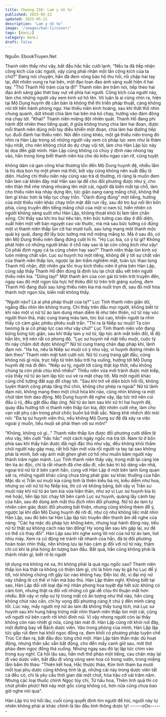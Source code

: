 ```yaml
---
title: Chương 158: Lam y nữ tử
published: 2025-05-22
updated: 2025-05-22
description: 'Lam y nữ tử'
image: '/images/han-li/cover/'
tags: [HanLi]
category: HanLi
draft: false
---
```


Nguồn: EbookTruyen.Net

Thanh niên thấy như vậy, bắt đầu hắc hắc cười lạnh.
"Nếu ta đã tiếp nhận công kích của các ngươi, vậy cũng phải
nhận một lần công kích của ta chứ?" Đang nói chuyện, hắn đã
đem vòng bảo hộ thu hồi, rồi chập hai tay lại, đột nhiên vung ra
hai bên, một đạo loan đao ánh sáng xuất hiện ở hai tay.
"Thử Thanh Hồ trảm của ta đi!" Thanh niên âm trầm nói, tiếp theo
hai đạo ánh sáng gào thét bay vụt về phía hai người.
Công kích của người này, làm cho những người vây xem kinh sợ
hô lên. Vô luận là ai cũng nhìn ra, hiện tại Mộ Dung huynh đệ căn
bản là không thể thi triển pháp thuật, càng không nói tới tiến hành
phòng ngự.
Hai thiếu niên kinh hoảng, sau khi thất thố nhìn chung quanh, dứt
khoát chia làm hai bên mà bỏ chạy, hướng vào đám đông mà
chạy tới.
"Khai!" Thanh niên miệng đột nhiên quát.
Thanh Hồ đang phi hành đột nhiên theo tiếng quát, ở giữa không
trung chia làm hai đoạn, được mỗi thanh niên dùng mỗi tay điều
khiển một đoạn, chia làm hai đường tiếp tục đuổi đánh hai thiếu
niên.
Nói đến cũng khéo, một gã thiếu niên trong đó nhìn ra Hàn Lập
trong số những người vây xem có pháp lực xem như là thâm hậu
nhất, cho nên không chút do dự chạy vội tới, làm cho Hàn Lập lúc
này bị dọa đến giật mình.
Hàn Lập cũng không có chúy ý định nào nhúng tay vào, hắn trong
lòng biết thanh niên kia cho dù kiêu ngạo càn rỡ, cũng tuyệt

không dám cả gan công khai thương tổn đến Mộ Dung huynh đệ,
nhiều lắm là hù dọa bọn họ một phen mà thôi, bởi vậy cũng không
nên xuất đầu lộ diện.
Huống chi thiếu niên này cũng xảo trá dị thường, rõ ràng là muốn
đem hắn làm cái khiên đây mà! Hắn sao lại để cho đối phương
được như ý, cho nên thân thể nhẹ nhàng nhoáng lên một cái,
người đã biến mất tại chỗ, làm cho thiếu niên kia nhảy dựng lên,
tức giận oang oang mắng chửi, không thể làm gì khác hơn là tiếp
tục chạy trốn.
"Oành đùng đùng" một tiếng, hướng của một thiếu niên khác chạy
trốn mặt đất run rẩy, sau đó tro bụi nổi lên bốn phía, cũng truyền
đến tiếng mắng chửi của một vị nam tử, hiển nhiên có người
không sáng suốt như Hàn Lập, không thoát khỏi bị làm tấm chắn
sống.
Chỉ thấy sau khi tro bụi tiêu tán, trên bức tường cao dày ở đối
diện, xuất hiện một vết bán nguyệt cao vài thước, mà mà sau bức
tường có đứng một vị thanh niên thấp lùn cỡ hai mươi tuổi, sau
lưng mang một thanh mộc quải kỳ quái, đang đỡ lấy bức tường
mà mở miệng mắng to. Mà ở sau đó, có tên Mộ Dung thiếu niên
đang đứng cười hì hì.
"Họ Lục kia, có ý tứ gì? Không phát hiện có những người khác ở
chỗ này sao là lại còn công kích như vậy! Có phải định ngay cả ta
cũng chém hay sao?" Thanh niên thấp lùn kinh sợ luôn miệng
chất vấn.
Lục sư huynh hừ một tiếng, không để ý tới sự chất vấn của thanh
niên thấp lùn, ngược lại âm trầm nghiêm mặt, toàn lực thao túng
Thanh Hồ nhận, đột nhiên gia tốc truy kích thiếu niên ở phía bên
Hàn Lập, cũng sắp thấy Thanh Hồ đến đúng là định lưu lại chút
dấu vết trên người thiếu niên kia.
"Dừng tay!" Một thanh âm của con gái từ trên trời truyền đến,
ngay sau đó một ngọn lửa hực hỡ thiêu đốt từ trên trời giáng
xuống, đem Thanh Hồ đang đuổi sau lưng thiếu niên kia mà nuốt
trọn đi, sau đó mới hóa thành một ngọn lửa, biến mất không thấy.

"Người nào? Là ai phá pháp thuật của ta?" Lục Tính thanh niên
giận dữ, ngẩng đầu nhìn lên không trung.
Chỉ thấy trên đầu mọi người, không biết từ khi nào một vị nữ tử
áo lam dung nhan diễm lệ như tiên thiên, nữ tử này vóc người
thon thả, mặc cung trang màu lam, tóc búi cao, khiến người ta
nhìn thấy có cảm giác phiêu phiêu xuất trần.
"Thì ra là Niếp sư muội! Ta còn tworng là ai có pháp lực cao như
vậy chứ!" Lục Tính thanh niên vốn đang bừng bừng tức giận, sau
khi thấy lam y nữ tử, lập tức ánh mắt biến đổi, lễ độ hẳn lên, trở
nên rất có phong độ.
"Lục sư huynh nể mặt tiểu muội, cuộc tỷ thí này chấm dứt được
không?" Nữ tử cung trang chân đạp pháp khí, lãnh đạm nói.
"Ha ha, nếu là Niếp sư muội có ý như vậy, vi huynh đương nhiên
là làm theo" Thanh niên mặt tươi cười nói.
Nữ tử cung trang gật đầu, cũng không nói gì nữa, trực tiếp từ trên
bầu trời hạ xuống, hướng tới Mộ Dung huynh đệ mà đi đến.
"Niếp sư tỷ, người tới cũng thật kịp thời, nếu không chúng ta còn
phải chịu khổ nhiều!" Thiếu niên vừa mới tránh được một kiếp,
vừa thấy nữ tử áo lam lập tức vui vẻ ra mặt chạy tới. Mà một
người khác cũng chỗ tường đất sụp đổ chạy tới.
"Sau khi trở về diện bích hối lỗi, không luyện thành công pháp
tầng thứ chín, không cho phép ra ngoài" Nữ tử lãnh đạm nói,
không mang theo một chút hỏa khí nào, cũng nhìn không ra một
chút tâm tình dao động.
Mộ Dung huynh đệ nghe vậy, lập tức trở nên cúi đầu ủ rũ, đều gật
đầu đáp ứng.
Nữ tử áo lam sau khi xử trí hai huynh đệ, quay đầu hướng tới vị
thanh niên thấp lùn kia, đột nhiên cười nhẹ, làm cho vạn vật phụ
cận trong phút chốc buồn bả thất sắc. Nàng khẻ nhếch đôi môi
nói: "Đa tạ sư huynh viện thủ, nếu không Mộ Dung sư đệ đã xảy
ra việc ngoài ý muốn, tiểu muội sẽ phải thẹn với sư môn!"

"Không, không có gì…"
Thanh niên thấp lùn được đối phương cười diễm lệ như vậy, liền
cười "hắc hắc" một cách ngây ngốc mà trả lời.
Nam tử ở bốn phía sau khi thấy hắn được đãi ngộ đặc thù như
vậy, đều không khỏi thầm chửi người này gặp may, rất hối hận
mới vừa rồi người ra tay tại sao không phải là mình, bởi vậy ánh
mắt ghen ghét cơ hồ như muốn băm người này thành trăm ngàn
mảnh.
Lục Tính thanh niên thấy vậy, trong mắt lại càng lóe lên tia ác độc,
chỉ là rất nhanh đã che dấu đi, vẫn bảo trì bộ dáng văn nhã, ngoại
trừ nữ tử ở bên cạnh hắn, cùng với Hàn Lập ở một bên lạnh lùng
quan sát ra, những người khác cũng chưa từng phát giác sự khác
thường của hắn.
Mặc dù vị Trần sư muội kia cũng tính là thiên kiều bá mị, kiều
diễm như hoa, nhưng so với nữ tử họ Niếp kia, thì có vẻ không
bằng, bởi vậy vị Trần sư muội này khi nữ tử áo lam kia vừa hiện
thân, như sợ vị Lục sư huynh kia bị mê hoặc, liền lập tức chạy tới
bên cạnh Lục sư huynh, quàng lấy cánh tay của hắn, sau đó dùng
ánh mắt thù địch nhìn đối phương.
Nữ tử áo lam tự nhiên cảm giác được đối phương bất thiện,
nhưng cũng không thèm để ý, ngược lại khi dẫn Mộ Dung huynh
đệ rời đi, như có như không liếc mắt nhìn Hàn Lập, sau đó bên tai
Hàn Lập lập tức truyền đến thanh âm dễ nghe của nàng.
"Các hạ mặc dù pháp lực không kém, nhưng loại hành động này,
tiểu nữ tử thật sự không cách nào tán đồng! Hy vọng lần sau khi
gặp lại, sư đệ có thể có thay đổi".
Hàn Lập sau khi nghe xong lời nói của nữ tử áo lam, hơi nhíu
mày. Xem ra cử động né tránh rất nhanh của hắn, đã bị đối
phương hoàn toàn nhìn thấy, nên không lưu lại hảo cảm gì đối với
nữ tử này, thậm chí có khi là phá hỏng ấn tượng ban đầu.
Bất quá, hắn cũng không phải là thánh nhân gì, biết rõ bị người

lợi dụng mà không né xa, thì không phải là quá ngu ngốc sao?
Thanh niên thấp lùn kia thật ra không có thiện tâm gì, chỉ là hôm
nay bị gã họ Lục để ý tới, nói không chừng rớt gậy lúc nào không
hay. Đến lúc đó, vị đại mỹ nữ này chẳng lẻ có thể vì hắn mà báo
thù. Hàn Lập thầm nghĩ.
Không biết tại sao, Hàn Lập đối với loại đại mỹ nhân phong hoa
tuyệt đại hết sức không có cảm tình, nhưng thật ra đối với những
cô gái dể chịu thì thuận mắt hơn nhiều. Bởi vậy vị niếp sư tỷ trong
mắt có ấn tượng như thế nào, hắn cũng không chút nào cần, chỉ
hy vọng đối phương càng ít chú ý đến mình càng tốt.
Lúc này, mấy người mỹ nữ áo lam đã không thấy tung tích, mà
Lục sư huynh sau khi hung hăng trừng mắt nhìn thanh niên thấp
lùn một cái, cũng với người nữ bên cạnh rời khỏi đỉnh núi. Vì vậy
nhxng người còn lại thấy không còn náo nhiệt gì nữa, cũng tản
mát đi.
Hàn Lập cũng rời khỏi nơi đây, một đường bay về Bách dược
viên.
Vào trong phòng của mình, Hàn Lập lập tức gấp rút đem hai khối
ngọc đồng ra, đem khối có phương pháp luyện chế Trúc Cơ đan
ra, bắt đầu đọc từng chữ một.
Hàn Lập tâm thần mặc dù hoạt động, nhưng thần sắc vẫn bất
động, cho đến mấy canh giờ sau, mới thở phào đem ngọc đồng
thả xuống. Nhưng ngay sau đó lại lập tức chìm vào trong suy
nghĩ.
Cả hồi lâu sau, hắn mới thở phào một tiếng, cau chân mày lại đi
vào dược viên, bắt đầu đi vòng vòng xem hoa cỏ trong vườn,
trong miệng lẩm bẩm thì thào:
"Thiên kết hoa, Hắc thược thảo, Kim tinh tham ba mươi mốt loại
phụ dược cũng không tính là gì, những cái này trong dược viên tất
cả đều có, chỉ là yêu cầu thời gian dài một chút, hỏa hậu cỡ vài
trăm năm. Nhưng các loại thuốc chính Ngọc tủy chi, Tử hầu hoa,
Thiên linh quả thì có chút phiền phức! Nơi này một gốc cũng
không có, hơn nữa cũng chưa bao giờ nghe nói qua".

Hàn Lập trù trừ hồi lâu, cuối cùng quyết định tìm người để hỏi,
người này tự nhiên không phải ai khác chính là lão đầu tinh thông
dược lý!
------oOo------
